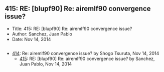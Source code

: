 ## 415: RE: [blupf90] Re: airemlf90 convergence issue?

- Title: 415: RE: [blupf90] Re: airemlf90 convergence issue?
- Author: Sanchez, Juan Pablo
- Date: Nov 14, 2014

```

```

- [414](0414.md): Re: airemlf90 convergence issue? by Shogo Tsuruta, Nov 14, 2014
    - [415](0415.md): RE: [blupf90] Re: airemlf90 convergence issue? by Sanchez, Juan Pablo, Nov 14, 2014
